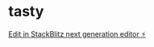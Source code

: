 # tasty

[Edit in StackBlitz next generation editor ⚡️](https://stackblitz.com/~/github.com/PelaDone/tasty)